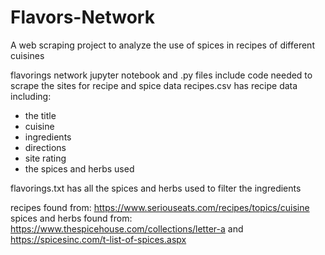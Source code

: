 # Flavors-Network
A web scraping project to analyze the use of spices in recipes of different cuisines

flavorings network jupyter notebook and .py files include code needed to scrape the sites for recipe and spice data
recipes.csv has recipe data including:
- the title
- cuisine
- ingredients
- directions
- site rating
- the spices and herbs used

flavorings.txt has all the spices and herbs used to filter the ingredients

recipes found from: https://www.seriouseats.com/recipes/topics/cuisine
spices and herbs found from: https://www.thespicehouse.com/collections/letter-a and https://spicesinc.com/t-list-of-spices.aspx
